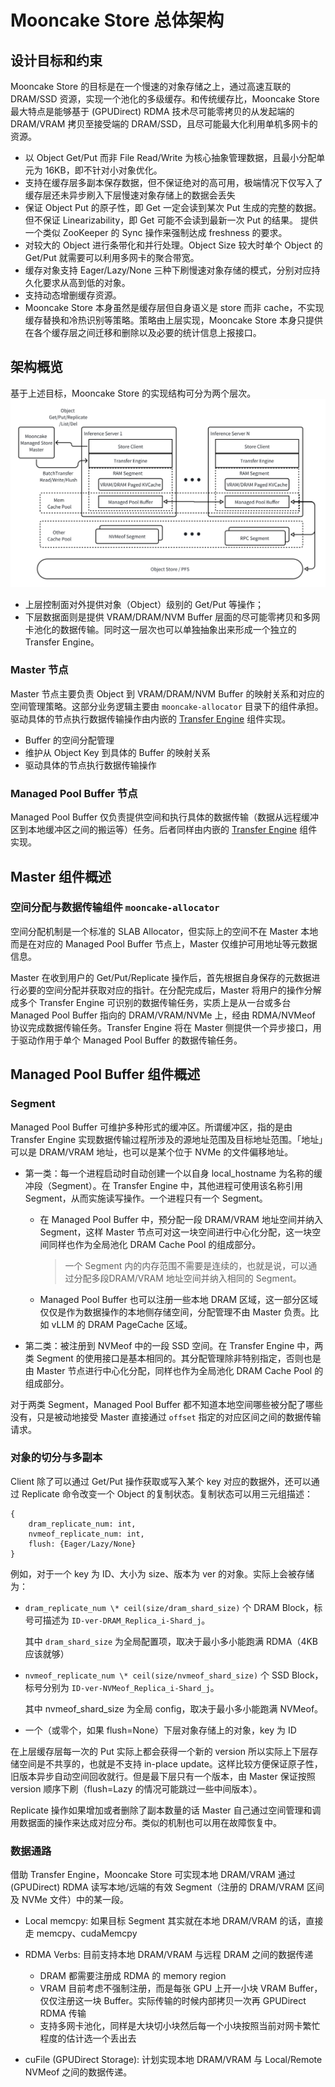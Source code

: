 # Mooncake Store 总体架构

## 设计目标和约束

Mooncake Store 的目标是在一个慢速的对象存储之上，通过高速互联的 DRAM/SSD 资源，实现一个池化的多级缓存。和传统缓存比，Mooncake Store 最大特点是能够基于 (GPUDirect) RDMA 技术尽可能零拷贝的从发起端的 DRAM/VRAM 拷贝至接受端的 DRAM/SSD，且尽可能最大化利用单机多网卡的资源。

- 以 Object Get/Put 而非 File Read/Write 为核心抽象管理数据，且最小分配单元为 16KB，即不针对小对象优化。
- 支持在缓存层多副本保存数据，但不保证绝对的高可用，极端情况下仅写入了缓存层还未异步刷入下层慢速对象存储上的数据会丢失
- 保证 Object Put 的原子性，即 Get 一定会读到某次 Put 生成的完整的数据。但不保证 Linearizability，即 Get 可能不会读到最新一次 Put 的结果。 提供一个类似 ZooKeeper 的 Sync 操作来强制达成 freshness 的要求。
- 对较大的 Object 进行条带化和并行处理。Object Size 较大时单个 Object 的 Get/Put 就需要可以利用多网卡的聚合带宽。
- 缓存对象支持 Eager/Lazy/None 三种下刷慢速对象存储的模式，分别对应持久化要求从高到低的对象。
- 支持动态增删缓存资源。
- Mooncake Store 本身虽然是缓存层但自身语义是 store 而非 cache，不实现缓存替换和冷热识别等策略。策略由上层实现，Mooncake Store 本身只提供在各个缓存层之间迁移和删除以及必要的统计信息上报接口。

## 架构概览

基于上述目标，Mooncake Store 的实现结构可分为两个层次。
![architecture](../assets/architecture.png)
- 上层控制面对外提供对象（Object）级别的 Get/Put 等操作；
- 下层数据面则是提供 VRAM/DRAM/NVM Buffer 层面的尽可能零拷贝和多网卡池化的数据传输。同时这一层次也可以单独抽象出来形成一个独立的 Transfer Engine。

### Master 节点
Master 节点主要负责 Object 到 VRAM/DRAM/NVM Buffer 的映射关系和对应的空间管理策略。这部分业务逻辑主要由 `mooncake-allocator` 目录下的组件承担。驱动具体的节点执行数据传输操作由内嵌的 [Transfer Engine](transfer-engine.md) 组件实现。

- Buffer 的空间分配管理
- 维护从 Object Key 到具体的 Buffer 的映射关系
- 驱动具体的节点执行数据传输操作

### Managed Pool Buffer 节点
Managed Pool Buffer 仅负责提供空间和执行具体的数据传输（数据从远程缓冲区到本地缓冲区之间的搬运等）任务。后者同样由内嵌的 [Transfer Engine](transfer-engine.md) 组件实现。

## Master 组件概述
### 空间分配与数据传输组件 `mooncake-allocator`
空间分配机制是一个标准的 SLAB Allocator，但实际上的空间不在 Master 本地而是在对应的 Managed Pool Buffer 节点上，Master 仅维护可用地址等元数据信息。

Master 在收到用户的 Get/Put/Replicate 操作后，首先根据自身保存的元数据进行必要的空间分配并获取对应的指针。在分配完成后，Master 将用户的操作分解成多个 Transfer Engine 可识别的数据传输任务，实质上是从一台或多台 Managed Pool Buffer 指向的 DRAM/VRAM/NVMe 上，经由 RDMA/NVMeof 协议完成数据传输任务。Transfer Engine 将在 Master 侧提供一个异步接口，用于驱动作用于单个 Managed Pool Buffer 的数据传输任务。

## Managed Pool Buffer 组件概述

### Segment
Managed Pool Buffer 可维护多种形式的缓冲区。所谓缓冲区，指的是由 Transfer Engine 实现数据传输过程所涉及的源地址范围及目标地址范围。「地址」可以是 DRAM/VRAM 地址，也可以是某个位于 NVMe 的文件偏移地址。

- 第一类：每一个进程启动时自动创建一个以自身 local_hostname 为名称的缓冲段（Segment）。在 Transfer Engine 中，其他进程可使用该名称引用 Segment，从而实施读写操作。一个进程只有一个 Segment。
    - 在 Managed Pool Buffer 中，预分配一段 DRAM/VRAM 地址空间并纳入 Segment，这样 Master 节点可对这一块空间进行中心化分配，这一块空间同样也作为全局池化 DRAM Cache Pool 的组成部分。
        > 一个 Segment 内的内存范围不需要是连续的，也就是说，可以通过分配多段DRAM/VRAM 地址空间并纳入相同的 Segment。
    - Managed Pool Buffer 也可以注册一些本地 DRAM 区域，这一部分区域仅仅是作为数据操作的本地侧存储空间，分配管理不由 Master 负责。比如 vLLM 的 DRAM PageCache 区域。

- 第二类：被注册到 NVMeof 中的一段 SSD 空间。在 Transfer Engine 中，两类 Segment 的使用接口是基本相同的。其分配管理除非特别指定，否则也是由 Master 节点进行中心化分配，同样也作为全局池化 DRAM Cache Pool 的组成部分。

对于两类 Segment，Managed Pool Buffer 都不知道本地空间哪些被分配了哪些没有，只是被动地接受 Master 直接通过 `offset` 指定的对应区间之间的数据传输请求。

### 对象的切分与多副本

Client 除了可以通过 Get/Put 操作获取或写入某个 key 对应的数据外，还可以通过 Replicate 命令改变一个 Object 的复制状态。复制状态可以用三元组描述：
```
{
    dram_replicate_num: int, 
    nvmeof_replicate_num: int, 
    flush: {Eager/Lazy/None}
}
```
例如，对于一个 key 为 ID、大小为 size、版本为 ver 的对象。实际上会被存储为：

- `dram_replicate_num \* ceil(size/dram_shard_size)` 个 DRAM Block，标号可描述为 `ID-ver-DRAM_Replica_i-Shard_j`。
    
    其中 `dram_shard_size` 为全局配置项，取决于最小多小能跑满 RDMA（4KB 应该就够）
- `nvmeof_replicate_num \* ceil(size/nvmeof_shard_size)` 个 SSD Block，标号分别为 `ID-ver-NVMeof_Replica_i-Shard_j`。
    
    其中 nvmeof_shard_size 为全局 config，取决于最小多小能跑满 NVMeof。
- 一个（或零个，如果 flush=None）下层对象存储上的对象，key 为 ID

在上层缓存层每一次的 Put 实际上都会获得一个新的 version 所以实际上下层存储空间是不共享的，也就是不支持 in-place update。这样比较方便保证原子性，旧版本异步自动空间回收就行。但是最下层只有一个版本，由 Master 保证按照 version 顺序下刷（flush=Lazy 的情况可能跳过一些中间版本）。

Replicate 操作如果增加或者删除了副本数量的话 Master 自己通过空间管理和调用数据面的操作来达成对应分布。类似的机制也可以用在故障恢复中。

### 数据通路

借助 Transfer Engine，Mooncake Store 可实现本地 DRAM/VRAM 通过 (GPUDirect) RDMA 读写本地/远端的有效 Segment（注册的 DRAM/VRAM 区间及 NVMe 文件）中的某一段。
- Local memcpy: 如果目标 Segment 其实就在本地 DRAM/VRAM 的话，直接走 memcpy、cudaMemcpy
- RDMA Verbs: 目前支持本地 DRAM/VRAM 与远程 DRAM 之间的数据传递
  - DRAM 都需要注册成 RDMA 的 memory region
  - VRAM 目前考虑不强制注册，而是每张 GPU 上开一小块 VRAM Buffer，仅仅注册这一块 Buffer。实际传输的时候内部拷贝一次再 GPUDirect RDMA 传输
  - 支持多网卡池化，同样是大块切小块然后每一个小块按照当前对网卡繁忙程度的估计选一个丢出去

- cuFile (GPUDirect Storage): 计划实现本地 DRAM/VRAM 与 Local/Remote NVMeof 之间的数据传递。
